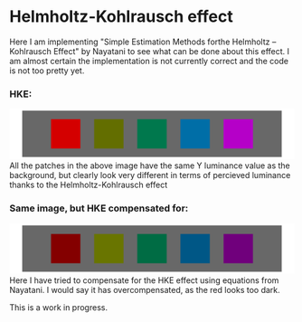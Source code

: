 # Helmholtz-Kohlrausch effect
Here I am implementing "Simple Estimation Methods forthe Helmholtz – Kohlrausch Effect" by Nayatani to see what can be done about this effect. I am almost certain the implementation is not currently correct and the code is not too pretty yet.

### HKE:
![HKE demo](/images/equal_Y.png)
All the patches in the above image have the same Y luminance value as the background, but clearly look very different in terms of percieved luminance thanks to the Helmholtz-Kohlrausch effect

### Same image, but HKE compensated for:
![HKE demo](/images/HKE_compensated.png)
Here I have tried to compensate for the HKE effect using equations from Nayatani. I would say it has overcompensated, as the red looks too dark.

This is a work in progress.

